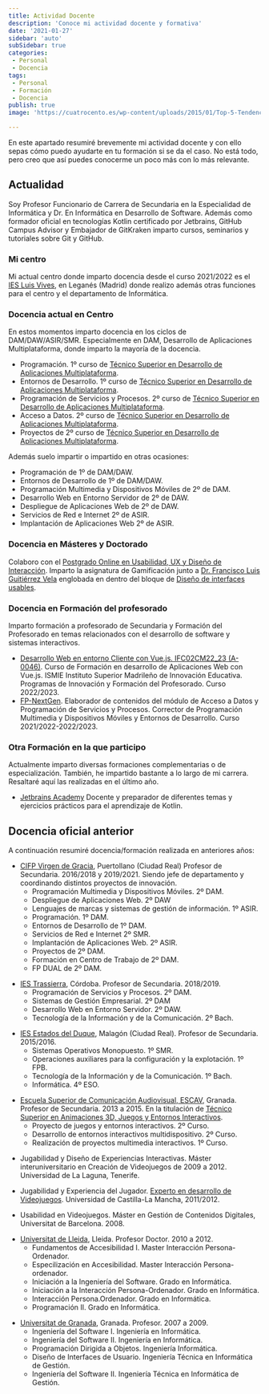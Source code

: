 ```yaml
---
title: Actividad Docente
description: 'Conoce mi actividad docente y formativa'
date: '2021-01-27'
sidebar: 'auto'
subSidebar: true
categories:
 - Personal
 - Docencia
tags:
 - Personal
 - Formación
 - Docencia
publish: true
image: 'https://cuatrocento.es/wp-content/uploads/2015/01/Top-5-Tendencias-de-Dise%C3%B1o-Web-Para-El-2015-WebStudio316-e1414553151203.jpg'

---
```

En este apartado resumiré brevemente mi actividad docente y con ello sepas cómo puedo ayudarte en tu formación si se da el caso. No está todo, pero creo que así puedes conocerme un poco más con lo más relevante.

<!-- more -->
## Actualidad
Soy Profesor Funcionario de Carrera de Secundaria en la Especialidad de Informática y Dr. En Informática en Desarrollo de Software. Además como formador oficial en tecnologías Kotlin certificado por Jetbrains, GitHub Campus Advisor y Embajador de GitKraken imparto cursos, seminarios y tutoriales sobre Git y GitHub.

### Mi centro
Mi actual centro donde imparto docencia desde el curso 2021/2022 es el [IES Luis Vives](http://iesluisvives.es/), en Leganés (Madrid) donde realizo además otras funciones para el centro y el departamento de Informática.

### Docencia actual en Centro
En estos momentos imparto docencia en los ciclos de DAM/DAW/ASIR/SMR. Especialmente en DAM, Desarrollo de Aplicaciones Multiplataforma, donde imparto la mayoría de la docencia. 
- Programación. 1º curso de [Técnico Superior en Desarrollo de Aplicaciones Multiplataforma](https://www.todofp.es/que-como-y-donde-estudiar/que-estudiar/familia/loe/informatica-comunicaciones/des-aplicaciones-multiplataforma.html).
- Entornos de Desarrollo. 1º curso de [Técnico Superior en Desarrollo de Aplicaciones Multiplataforma](https://www.todofp.es/que-como-y-donde-estudiar/que-estudiar/familia/loe/informatica-comunicaciones/des-aplicaciones-multiplataforma.html).
- Programación de Servicios y Procesos. 2º curso de [Técnico Superior en Desarrollo de Aplicaciones Multiplataforma](https://www.todofp.es/que-como-y-donde-estudiar/que-estudiar/familia/loe/informatica-comunicaciones/des-aplicaciones-multiplataforma.html).
- Acceso a Datos. 2º curso de [Técnico Superior en Desarrollo de Aplicaciones Multiplataforma](https://www.todofp.es/que-como-y-donde-estudiar/que-estudiar/familia/loe/informatica-comunicaciones/des-aplicaciones-multiplataforma.html).
- Proyectos de 2º curso de [Técnico Superior en Desarrollo de Aplicaciones Multiplataforma](https://www.todofp.es/que-como-y-donde-estudiar/que-estudiar/familia/loe/informatica-comunicaciones/des-aplicaciones-multiplataforma.html).

Además suelo impartir o impartido en otras ocasiones:
- Programación de 1º de DAM/DAW.
- Entornos de Desarrollo de 1º de DAM/DAW.
- Programación Multimedia y Dispositivos Móviles de 2º de DAM.
- Desarrollo Web en Entorno Servidor de 2º de DAW.
- Despliegue de Aplicaciones Web de 2º de DAW.
- Servicios de Red e Internet 2º de ASIR.
- Implantación de Aplicaciones Web 2º de ASIR.

### Docencia en Másteres y Doctorado
Colaboro con el [Postgrado Online en Usabilidad, UX y Diseño de Interacción](https://postgradoux.com/). Imparto la asignatura de Gamificación junto a [Dr. Francisco Luis Guitiérrez Vela](https://lsi.ugr.es/lsi/fgutierr) englobada en dentro del bloque de [Diseño de interfaces usables](https://postgradoux.com/temario/#Asignatura%20U1).

### Docencia en Formación del profesorado
Imparto formación a profesorado de Secundaria y Formación del Profesorado en temas relacionados con el desarrollo de software y sistemas interactivos.
- [Desarrollo Web en entorno Cliente con Vue.js. IFC02CM22_23 (A-0046)](https://innovacionyformacion.educa.madrid.org/node/85493). Curso de Formación en desarrollo de Aplicaciones Web con Vue.js. ISMIE Instituto Superior Madrileño de Innovación Educativa. Programas de Innovación y Formación del Profesorado. Curso 2022/2023.
- [FP-NextGen](https://github.com/joseluisgs/FP-NextGen-AccesoDatos). Elaborador de contenidos del módulo de Acceso a Datos y Programación de Servicios y Procesos. Corrector de Programación Multimedia y Dispositivos Móviles y Entornos de Desarrollo. Curso 2021/2022-2022/2023.

### Otra Formación en la que participo
Actualmente imparto diversas formaciones complementarias o de especialización. También, he impartido bastante a lo largo de mi carrera. Resaltaré aquí las realizadas en el último año.
- [Jetbrains Academy](https://www.jetbrains.com/es-es/academy/) Docente y preparador de diferentes temas y ejercicios prácticos para el aprendizaje de Kotlin.

## Docencia oficial anterior
A continuación resumiré docencia/formación realizada en anteriores años:

- [CIFP Virgen de Gracia](https://cifpvirgendegracia.com/), Puertollano (Ciudad Real) Profesor de Secundaria. 2016/2018 y 2019/2021. Siendo jefe de departamento y coordinando distintos proyectos de innovación.
  - Programación Multimedia y Dispositivos Móviles. 2º DAM.
  - Despliegue de Aplicaciones Web. 2º DAW
  - Lenguajes de marcas y sistemas de gestión de información. 1º ASIR.
  - Programación. 1º DAM.
  - Entornos de Desarrollo de 1º DAM.
  - Servicios de Red e Internet 2º SMR.
  - Implantación de Aplicaciones Web. 2º ASIR.
  - Proyectos de 2º DAM.
  - Formación en Centro de Trabajo de 2º DAM.
  - FP DUAL de 2º DAM.

<p></p>

- [IES Trassierra](https://www.iestrassierra.com/), Córdoba. Profesor de Secundaria. 2018/2019.
  - Programación de Servicios y Procesos. 2º DAM.
  - Sistemas de Gestión Empresarial. 2º DAM
  - Desarrollo Web en Entorno Servidor. 2º DAW.
  - Tecnología de la Información y de la Comunicación. 2º Bach.

<p></p>

- [IES Estados del Duque](http://ies-estadosdelduque.centros.castillalamancha.es/), Malagón (Ciudad Real). Profesor de Secundaria. 2015/2016.
  - Sistemas Operativos Monopuesto. 1º SMR.
  - Operaciones auxiliares para la configuración y la explotación. 1º FPB.
  - Tecnología de la Información y de la Comunicación. 1º Bach.
  - Informática. 4º ESO.

<p></p>

- [Escuela Superior de Comunicación Audiovisual, ESCAV](https://escav.es/), Granada. Profesor de Secundaria. 2013 a 2015. En la titulación de [Técnico Superior en Animaciones 3D, Juegos y Entornos Interactivos](https://escav.es/estudios/animaciones-3d-juegos-y-entornos-interactivos/).
  - Proyecto de juegos y entornos interactivos. 2º Curso.
  - Desarrollo de entornos interactivos multidispositivo. 2º Curso.
  - Realización de proyectos multimedia interactivos. 1º Curso.

<p></p>

- Jugabilidad y Diseño de Experiencias Interactivas. Máster interuniversitario en Creación de Videojuegos de 2009 a 2012. Universidad de La Laguna, Tenerife.

<p></p>

- Jugabilidad y Experiencia del Jugador. [Experto en desarrollo de Videojuegos](https://www.uclm.es/conocimiento/cursos/cursoexpertodesarrollovideojuegos). Universidad de Castilla-La Mancha, 2011/2012.

<p></p>

- Usabilidad en Videojuegos. Máster en Gestión de Contenidos Digitales, Universitat de Barcelona. 2008.

<p></p>

- [Universitat de Lleida](http://www.udl.es/ca/es/), Lleida. Profesor Doctor. 2010 a 2012.
  - Fundamentos de Accesibilidad I. Master Interacción Persona-Ordenador.
  - Especilización en Accesibilidad. Master Interacción Persona-ordenador.
  - Iniciación a la Ingeniería del Software. Grado en Informática. 
  - Iniciación a la Interacción Persona-Ordenador. Grado en Informática.
  - Interacción Persona.Ordenador. Grado en Informática.
  - Programación II. Grado en Informática. 

<p></p>

- [Universitat de Granada](http://www.ugr.es), Granada. Profesor. 2007 a 2009.
  - Ingeniería del Software I. Ingeniería en Informática.
  - Ingeniería del Software II. Ingeniería en Informática.
  - Programación Dirigida a Objetos. Ingeniería Informática.
  - Diseño de Interfaces de Usuario. Ingeniería Técnica en Informática de Gestión.
  - Ingeniería del Software II. Ingeniería Técnica en Informática de Gestión.


